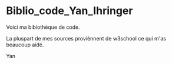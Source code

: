 # Biblio_code_Yan_Ihringer
Voici ma bibiothèque de code.

La pluspart de mes sources proviènnent 
de w3school ce qui m'as beaucoup aidé.

Yan
